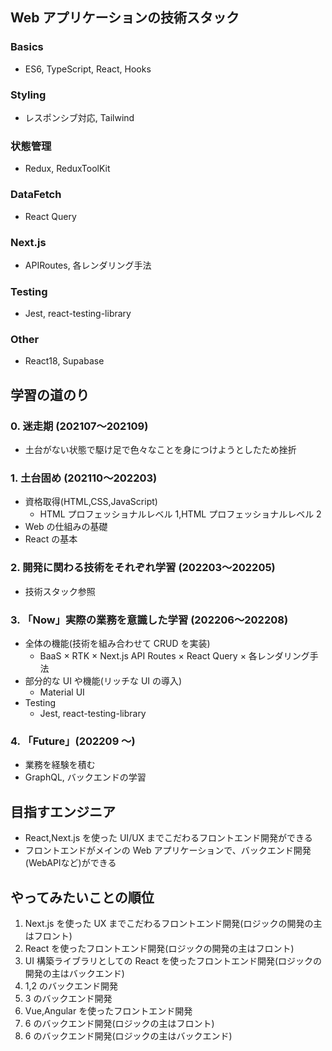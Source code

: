 ## Web アプリケーションの技術スタック

### Basics

- ES6, TypeScript, React, Hooks

### Styling

- レスポンシブ対応, Tailwind

### 状態管理

- Redux, ReduxToolKit

### DataFetch

- React Query

### Next.js

- APIRoutes, 各レンダリング手法

### Testing

- Jest, react-testing-library

### Other

- React18, Supabase

## 学習の道のり

### 0. 迷走期 (202107〜202109)

- 土台がない状態で駆け足で色々なことを身につけようとしたため挫折

### 1. 土台固め (202110〜202203)

- 資格取得(HTML,CSS,JavaScript)
  - HTML プロフェッショナルレベル 1,HTML プロフェッショナルレベル 2
- Web の仕組みの基礎
- React の基本

### 2. 開発に関わる技術をそれぞれ学習 (202203〜202205)

- 技術スタック参照

### 3. 「Now」実際の業務を意識した学習 (202206〜202208)

- 全体の機能(技術を組み合わせて CRUD を実装)
  - BaaS × RTK × Next.js API Routes × React Query × 各レンダリング手法
- 部分的な UI や機能(リッチな UI の導入)
  - Material UI
- Testing
  - Jest, react-testing-library

### 4. 「Future」(202209 ～)

- 業務を経験を積む
- GraphQL, バックエンドの学習

## 目指すエンジニア

- React,Next.js を使った UI/UX までこだわるフロントエンド開発ができる
- フロントエンドがメインの Web アプリケーションで、バックエンド開発(WebAPIなど)ができる

## やってみたいことの順位

1.  Next.js を使った UX までこだわるフロントエンド開発(ロジックの開発の主はフロント)
2.  React を使ったフロントエンド開発(ロジックの開発の主はフロント)
3.  UI 構築ライブラリとしての React を使ったフロントエンド開発(ロジックの開発の主はバックエンド)
4.  1,2 のバックエンド開発
5.  3 のバックエンド開発
6.  Vue,Angular を使ったフロントエンド開発
7.  6 のバックエンド開発(ロジックの主はフロント)
8.  6 のバックエンド開発(ロジックの主はバックエンド)
